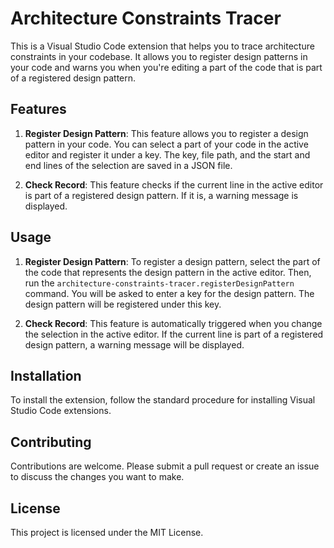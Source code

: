# Architecture Constraints Tracer

This is a Visual Studio Code extension that helps you to trace architecture constraints in your codebase. It allows you to register design patterns in your code and warns you when you're editing a part of the code that is part of a registered design pattern.

## Features

1. **Register Design Pattern**: This feature allows you to register a design pattern in your code. You can select a part of your code in the active editor and register it under a key. The key, file path, and the start and end lines of the selection are saved in a JSON file.

2. **Check Record**: This feature checks if the current line in the active editor is part of a registered design pattern. If it is, a warning message is displayed.

## Usage

1. **Register Design Pattern**: To register a design pattern, select the part of the code that represents the design pattern in the active editor. Then, run the `architecture-constraints-tracer.registerDesignPattern` command. You will be asked to enter a key for the design pattern. The design pattern will be registered under this key.

2. **Check Record**: This feature is automatically triggered when you change the selection in the active editor. If the current line is part of a registered design pattern, a warning message will be displayed.

## Installation

To install the extension, follow the standard procedure for installing Visual Studio Code extensions.

## Contributing

Contributions are welcome. Please submit a pull request or create an issue to discuss the changes you want to make.

## License

This project is licensed under the MIT License.